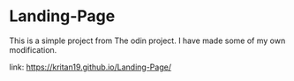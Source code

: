 # Landing-Page
This is a simple project from The odin project. I have made some of my own modification.

link: https://kritan19.github.io/Landing-Page/